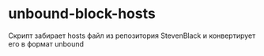 # unbound-block-hosts
Скрипт забирает hosts файл из репозитория StevenBlack и конвертирует его в формат unbound
